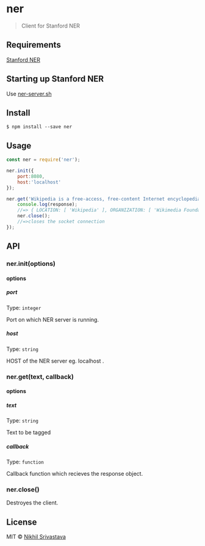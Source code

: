 # ner

> Client for Stanford NER

## Requirements
[Stanford NER](http://nlp.Stanford.edu/software/CRF-NER.shtml)

## Starting up Stanford NER
Use [ner-server.sh](ner-server.sh)

## Install

```
$ npm install --save ner
```


## Usage

```js
const ner = require('ner');

ner.init({
	port:8080,
	host:'localhost'
});

ner.get('Wikipedia is a free-access, free-content Internet encyclopedia, supported and hosted by the non-profit Wikimedia Foundation. Those who can access the site can edit most of its articles.[5] Wikipedia is ranked among the ten most popular websites,[4] and constitutes the Internets largest and most popular general', function(response){
	console.log(response);
	//=> { LOCATION: [ 'Wikipedia' ], ORGANIZATION: [ 'Wikimedia Foundation'] }
	ner.close();
	//=>closes the socket connection
});
```


## API

### ner.init(options)

#### options

##### port

Type: `integer`<br>

Port on which NER server is running.

##### host

Type: `string`<br>

HOST of the NER server eg. localhost .

### ner.get(text, callback)

#### options

##### text

Type: `string`<br>

Text to be tagged

##### callback

Type: `function`<br>

Callback function which recieves the response object.

### ner.close()

Destroyes the client.

## License

MIT © [Nikhil Srivastava](https://niksrc.github.io)
